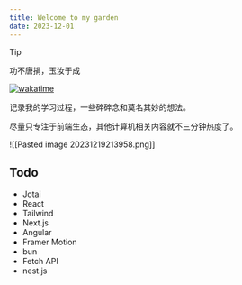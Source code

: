 ```yaml
---
title: Welcome to my garden
date: 2023-12-01
---
```


> [!tip]
> 功不唐捐，玉汝于成


[![wakatime](https://wakatime.com/badge/user/1f8863c0-b6d5-42bf-9121-9a13c0895e48.svg)](https://wakatime.com/@1f8863c0-b6d5-42bf-9121-9a13c0895e48)

记录我的学习过程，一些碎碎念和莫名其妙的想法。

尽量只专注于前端生态，其他计算机相关内容就不三分钟热度了。

![[Pasted image 20231219213958.png]]

## Todo

- Jotai
- React
- Tailwind
- Next.js
- Angular
- Framer Motion
- bun
- Fetch API
- nest.js